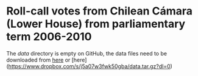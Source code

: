 # Roll-call votes from Chilean Cámara (Lower House) from parliamentary term 2006-2010

The *data* directory is empty on GitHub, the data files need to be downloaded from [here](http://www.mediafire.com/download/upkrk8fkofjr1w1/data.tar.gz) or [here] (https://www.dropbox.com/s/j5a07w3fwk50gba/data.tar.gz?dl=0)
